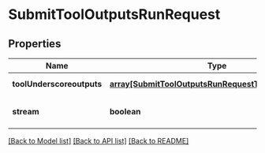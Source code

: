 # SubmitToolOutputsRunRequest

## Properties
Name | Type | Description | Notes
------------ | ------------- | ------------- | -------------
**toolUnderscoreoutputs** | [**array[SubmitToolOutputsRunRequestToolOutputsInner]**](SubmitToolOutputsRunRequestToolOutputsInner.md) |  | [default to null]
**stream** | **boolean** |  | [optional] [default to null]

[[Back to Model list]](../README.md#documentation-for-models) [[Back to API list]](../README.md#documentation-for-api-endpoints) [[Back to README]](../README.md)



